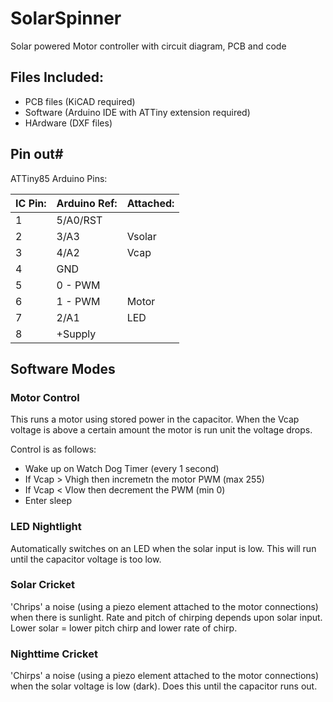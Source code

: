 # SolarSpinner
Solar powered Motor controller with circuit diagram, PCB and code

## Files Included:

* PCB files (KiCAD required)
* Software (Arduino IDE with ATTiny extension required)
* HArdware (DXF files)

## Pin out#

ATTiny85 Arduino Pins:

|IC Pin:       |Arduino Ref: | Attached:  |
|--------------|-------------|------------|
|1             |   5/A0/RST  |            |
|2             |   3/A3      | Vsolar     |
|3             |   4/A2      | Vcap       |
|4             |  GND        |            |
|5             |   0 - PWM   |            |
|6             |   1 - PWM   | Motor      |
|7             |  2/A1       | LED        |
|8             |   +Supply   |            |

## Software Modes

### Motor Control

This runs a motor using stored power in the capacitor.
When the Vcap voltage is above a certain amount the motor is run unit the voltage drops.

Control is as follows:

* Wake up on Watch Dog Timer (every 1 second)
* If Vcap > Vhigh then incremetn the motor PWM (max 255)
* If Vcap < Vlow then decrement the PWM (min 0)
* Enter sleep


### LED Nightlight

Automatically switches on an LED when the solar input is low. This will run until the capacitor voltage is too low.

### Solar Cricket

'Chrips' a noise (using a piezo element attached to the motor connections) when there is sunlight. Rate and pitch of chirping depends upon solar input. Lower solar = lower pitch chirp and lower rate of chirp.

### Nighttime Cricket

'Chirps' a noise (using a piezo element attached to the motor connections) when the solar voltage is low (dark). Does this until the capacitor runs out.

